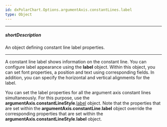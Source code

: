 ```yaml
---
id: dxPolarChart.Options.argumentAxis.constantLines.label
type: Object
---
```

---
##### shortDescription
An object defining constant line label properties.

---
A constant line label shows information on the constant line. You can configure label appearance using the **label** object. Within this object, you can set font properties, a position and text using corresponding fields. In addition, you can specify the horizontal and vertical alignments for the label.

You can set the label properties for all the argument axis constant lines simultaneously. For this purpose, use the **argumentAxis**.**constantLineStyle**.[label](/api-reference/10%20UI%20Components/dxPolarChart/1%20Configuration/commonAxisSettings/constantLineStyle '/Documentation/ApiReference/UI_Components/dxPolarChart/Configuration/argumentAxis/constantLineStyle/') object. Note that the properties that are set within the **argumentAxis**.**constantLine**.**label** object override the corresponding properties that are set within the **argumentAxis**.**constantLineStyle**.**label** object.